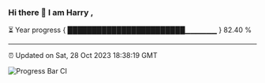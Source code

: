 ### Hi there 👋 I am Harry , 

⏳ Year progress { ████████████████████████▁▁▁▁▁▁ } 82.40 %

---

⏰ Updated on Sat, 28 Oct 2023 18:38:19 GMT

![Progress Bar CI](https://github.com/duykhang68/duykhang68/workflows/Progress%20Bar%20CI/badge.svg)
